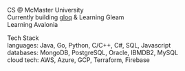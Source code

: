 CS @ McMaster University     
Currently building [gloq](https://github.com/AryaanSheth/gloq) & Learning Gleam    
Learning Avalonia 
      
Tech Stack    
languages: Java, Go, Python, C/C++, C#, SQL, Javascript   
databases: MongoDB, PostgreSQL, Oracle, IBMDB2, MySQL     
cloud tech: AWS, Azure, GCP, Terraform, Firebase     

